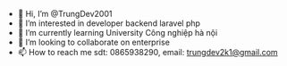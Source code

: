 - 👋 Hi, I’m @TrungDev2001
- 👀 I’m interested in developer backend laravel php
- 🌱 I’m currently learning University Công nghiệp hà nội
- 💞️ I’m looking to collaborate on enterprise
- 📫 How to reach me sdt: 0865938290, email: trungdev2k1@gmail.com

<!---
TrungDev2001/TrungDev2001 is a ✨ special ✨ repository because its `README.md` (this file) appears on your GitHub profile.
You can click the Preview link to take a look at your changes.
--->
